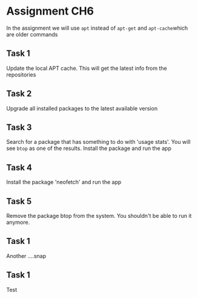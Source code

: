 # Assignment CH6

In the assignment we will use `apt` instead of `apt-get` and `apt-cache`which are older commands

## Task 1
Update the local APT cache. This will get the latest info from the repositories

## Task 2
Upgrade all installed packages to the latest available version

## Task 3
Search for a package that has something to do with 'usage stats'. You will see `btop` as one of the results. Install the package and run the app

## Task 4
Install the package 'neofetch' and run the app

## Task 5
Remove the package btop from the system. You shouldn't be able to run it anymore.

## Task 1
Another  ....snap

## Task 1
Test
